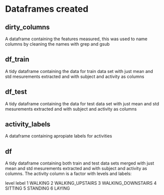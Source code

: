 # Dataframes created


## dirty_columns
A dataframe containing the features measured, this was used to name columns by cleaning the names with grep and gsub

## df_train 
A tidy dataframe containing the data for train data set with just mean and std mesurements extracted and with subject and activity as columns

## df_test 
A tidy dataframe containing the data for test data set with just mean and std mesurements extracted and with subject and activity as columns

## activity_labels
A dataframe containing apropiate labels for activities

## df
A tidy dataframe containing both train and test data sets merged with just mean and std mesurements extracted and with subject and activity as columns. The activity column is a factor with levels and labels:

level lebel
1	WALKING
2	WALKING_UPSTAIRS
3	WALKING_DOWNSTAIRS
4	SITTING
5	STANDING
6	LAYING
